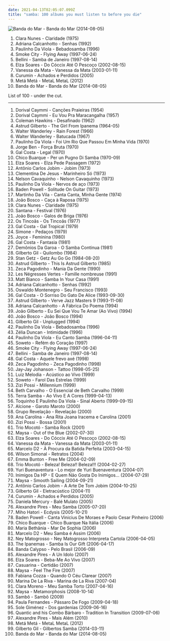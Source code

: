 ```yaml
---
date: 2021-04-13T02:05:07.099Z
title: "samba: 100 albums you must listen to before you die"
---
```

![Banda do Mar - Banda do Mar (2014-08-05)](http://coverartarchive.org/release/77fd947a-cbda-4d09-93b4-6753ab5e7a3c/8201873863-500.jpg "Banda do Mar - Banda do Mar (2014-08-05)")
<ol class="albums">
<li data-cover="http://coverartarchive.org/release/e8779f5c-5742-476f-9a58-5dc5131cbccc/2583942855-500.jpg" data-tags="brazilian, samba, brazilian popular music, umbanda" role="button">Clara Nunes - Claridade (1975)</li>
<li data-cover="https://img.discogs.com/LD1fqi2GP-k_SNRCkGWxNuawpqo=/fit-in/600x337/filters:strip_icc():format(jpeg):mode_rgb():quality(90)/discogs-images/R-9650757-1484222465-3586.jpeg.jpg" data-tags="mpb" role="button">Adriana Calcanhotto - Senhas (1992)</li>
<li data-cover="https://img.discogs.com/wLiy4OHVqDGsqIL78_QSw7MnjgU=/fit-in/600x603/filters:strip_icc():format(jpeg):mode_rgb():quality(90)/discogs-images/R-5791086-1402765122-3498.jpeg.jpg" data-tags="samba, bossa nova, mpb, paulinho da viola" role="button">Paulinho Da Viola - Bebadosamba (1996)</li>
<li data-cover="http://coverartarchive.org/release/a80dbd7d-3841-4d87-acda-58b53eb47028/5969394312-500.jpg" data-tags="chillout, trip-hop, downtempo" role="button">Smoke City - Flying Away (1997-06-24)</li>
<li data-cover="http://coverartarchive.org/release/85452345-be8d-42ec-8c03-931905b23f3f/28879063023-500.jpg" data-tags="dance, house, samba, samba de janeiro" role="button">Bellini - Samba de Janeiro (1997-08-14)</li>
<li data-cover="https://img.discogs.com/mPwV52jBa-nLyxeK_wYUsnE5K0M=/fit-in/600x643/filters:strip_icc():format(jpeg):mode_rgb():quality(90)/discogs-images/R-9990991-1490203504-6755.jpeg.jpg" data-tags="samba" role="button">Elza Soares - Do Cóccix Até O Pescoço (2002-08-15)</li>
<li data-cover="http://coverartarchive.org/release/283e6068-9e3d-4dd6-823b-5b481f437298/18305534650-500.jpg" data-tags="mpb, vanessa da mata" role="button">Vanessa da Mata - Vanessa da Mata (2003-01-11)</li>
<li data-cover="https://img.discogs.com/aeza0CMqIGI12AsLySp2zFGydk0=/fit-in/489x492/filters:strip_icc():format(jpeg):mode_rgb():quality(90)/discogs-images/R-15871568-1599330283-3671.png.jpg" data-tags="mpb, samba, current infatuations" role="button">Curumin - Achados e Perdidos (2005)</li>
<li data-cover="https://img.discogs.com/Gy-atUeIsN4DD9I7MzrClydFt5U=/fit-in/600x600/filters:strip_icc():format(jpeg):mode_rgb():quality(90)/discogs-images/R-6327852-1544194248-8523.jpeg.jpg" data-tags="metal, jazz, rock, alternative, experimental, samba, afro music" role="button">Metá Metá - MetaL MetaL (2012)</li>
<li data-cover="http://coverartarchive.org/release/77fd947a-cbda-4d09-93b4-6753ab5e7a3c/8201873863-500.jpg" data-tags="indie, folk, mallu magalhaes" role="button">Banda do Mar - Banda do Mar (2014-08-05)</li>
</ol>
List of 100 - under the cut.
<!-- more -->

_________________

<ol class="albums">
<li data-cover="http://coverartarchive.org/release/a3aeaf8b-5c0e-4099-a72f-c473b547c099/20422830881-500.jpg" data-tags="samba" role="button">
Dorival Caymmi - Canções Praieiras (1954)
</li>
<li data-cover="https://img.discogs.com/6RQCkWu0v2KBBhfl3A2IUSSg5hA=/fit-in/600x607/filters:strip_icc():format(jpeg):mode_rgb():quality(90)/discogs-images/R-8976369-1472600815-7738.jpeg.jpg" data-tags="samba" role="button">
Dorival Caymmi - Eu Vou Pra Maracangalha (1957)
</li>
<li data-cover="https://img.discogs.com/sLZRAN0Kc9F5yDtsVNS4FAMnip0=/fit-in/600x531/filters:strip_icc():format(jpeg):mode_rgb():quality(90)/discogs-images/R-10844072-1507644840-8301.jpeg.jpg" data-tags="jazz, bossa nova" role="button">
Coleman Hawkins - Desafinado (1962)
</li>
<li data-cover="https://img.discogs.com/G2RAj-0ZWpGUJWr2hxVFkB4yVy4=/fit-in/496x453/filters:strip_icc():format(jpeg):mode_rgb():quality(90)/discogs-images/R-5629891-1504081834-9793.png.jpg" data-tags="bossa nova" role="button">
Astrud Gilberto - The Girl From Ipanema (1964-05)
</li>
<li data-cover="http://coverartarchive.org/release/68e84ef5-dd48-4db0-8624-98f922a8808a/14739023370-500.jpg" data-tags="mpb" role="button">
Walter Wanderley - Rain Forest (1966)
</li>
<li data-cover="https://img.discogs.com/9xz4skAne3otQLHKcuYSUjZwRKY=/fit-in/600x605/filters:strip_icc():format(jpeg):mode_rgb():quality(90)/discogs-images/R-399219-1289664308.jpeg.jpg" data-tags="jazz, bossa nova, samba, batucada" role="button">
Walter Wanderley - Batucada (1967)
</li>
<li data-cover="http://coverartarchive.org/release/8faa087c-4d22-4e62-9c22-3235329c6b0d/4795334780-500.jpg" data-tags="samba" role="button">
Paulinho Da Viola - Foi Um Rio Que Passou Em Minha Vida (1970)
</li>
<li data-cover="http://coverartarchive.org/release/3898175a-8535-457b-835f-02c0fd804a24/5248274081-500.jpg" data-tags="samba soul" role="button">
Jorge Ben - Força Bruta (1970)
</li>
<li data-cover="https://img.discogs.com/ZM-3Z78Eyk0OEVmyY4wMInKDghA=/fit-in/302x299/filters:strip_icc():format(jpeg):mode_rgb():quality(90)/discogs-images/R-1254915-1340974587-7644.jpeg.jpg" data-tags="mpb" role="button">
Gal Costa - Legal (1970)
</li>
<li data-cover="https://img.discogs.com/tE9l313zGPYXRBmB_I-lqkKWnsc=/fit-in/600x600/filters:strip_icc():format(jpeg):mode_rgb():quality(90)/discogs-images/R-4761516-1374677926-9910.jpeg.jpg" data-tags="bossa nova, mpb, samba" role="button">
Chico Buarque - Per un Pugno Di Samba (1970-09)
</li>
<li data-cover="https://img.discogs.com/hdo3osQT52Qewrz55tbWRSyeBSI=/fit-in/600x600/filters:strip_icc():format(jpeg):mode_rgb():quality(90)/discogs-images/R-14502203-1575836746-4723.jpeg.jpg" data-tags="samba" role="button">
Elza Soares - Elza Pede Passagem (1972)
</li>
<li data-cover="http://coverartarchive.org/release/782348dd-576e-4545-a6f6-e28e8fd21f63/9650476208-500.jpg" data-tags="bossa nova, samba" role="button">
Antônio Carlos Jobim - Jobim (1973)
</li>
<li data-cover="https://img.discogs.com/UEtDd0r0uepzOYpgDR34Tkc_Y8w=/fit-in/400x397/filters:strip_icc():format(jpeg):mode_rgb():quality(90)/discogs-images/R-2856957-1304209728.jpeg.jpg" data-tags="samba" role="button">
Clementina De Jesus - Marinheiro Só (1973)
</li>
<li data-cover="https://img.discogs.com/32xVF2LKNCpPUE4LLl0MUrOXGPo=/fit-in/600x558/filters:strip_icc():format(jpeg):mode_rgb():quality(90)/discogs-images/R-3403284-1329046973.jpeg.jpg" data-tags="samba" role="button">
Nelson Cavaquinho - Nelson Cavaquinho (1973)
</li>
<li data-cover="http://coverartarchive.org/release/7346ef25-8ee4-4333-84af-0131e7d34066/5081151263-500.jpg" data-tags="samba" role="button">
Paulinho Da Viola - Nervos de aço (1973)
</li>
<li data-cover="https://via.placeholder.com/450" data-tags="bossa nova" role="button">
Baden Powell - Solitude On Guitar (1973)
</li>
<li data-cover="https://img.discogs.com/0jxSQLVp-SI19LW_yT4hxlsAJ7o=/fit-in/600x608/filters:strip_icc():format(jpeg):mode_rgb():quality(90)/discogs-images/R-3132579-1571858661-2899.jpeg.jpg" data-tags="samba" role="button">
Martinho Da Vila - Canta Canta, Minha Gente (1974)
</li>
<li data-cover="https://img.discogs.com/VMqDV-NJ3wPEcv80YEqynbEBhHM=/fit-in/600x532/filters:strip_icc():format(jpeg):mode_rgb():quality(90)/discogs-images/R-5064348-1426546703-2305.jpeg.jpg" data-tags="samba" role="button">
João Bosco - Caça à Raposa (1975)
</li>
<li data-cover="http://coverartarchive.org/release/e8779f5c-5742-476f-9a58-5dc5131cbccc/2583942855-500.jpg" data-tags="brazilian, samba, brazilian popular music, umbanda" role="button">
Clara Nunes - Claridade (1975)
</li>
<li data-cover="http://coverartarchive.org/release/6569d897-2fd3-3484-ac20-c42697723548/7547013965-500.jpg" data-tags="fusion, latin rock" role="button">
Santana - Festival (1976)
</li>
<li data-cover="https://img.discogs.com/mVAcbfcmX0NH5TkwMt0QrVJHaro=/fit-in/400x396/filters:strip_icc():format(jpeg):mode_rgb():quality(90)/discogs-images/R-1859731-1248359483.jpeg.jpg" data-tags="samba, mpb - 1970" role="button">
João Bosco - Galos de Briga (1976)
</li>
<li data-cover="http://coverartarchive.org/release/bae3cfd9-bb13-4772-92b1-c2305b8197ef/12365116588-500.jpg" data-tags="samba" role="button">
Os Tincoãs - Os Tincoãs (1977)
</li>
<li data-cover="http://coverartarchive.org/release/20caffc7-6330-412d-91bd-34940564d3e8/9985362852-500.jpg" data-tags="mpb, samba, frevo, robertinho de recife" role="button">
Gal Costa - Gal Tropical (1979)
</li>
<li data-cover="https://img.discogs.com/hBhD584yM7otdGYyEc6plCFfMU0=/fit-in/493x500/filters:strip_icc():format(jpeg):mode_rgb():quality(90)/discogs-images/R-7084079-1433336204-4385.jpeg.jpg" data-tags="mpb, samba, batucada, vocalistas femeninas, brasileirinhos, bom sambinha" role="button">
Simone - Pedaços (1979)
</li>
<li data-cover="http://coverartarchive.org/release/b9bad848-45cd-4d5c-bdc7-ab151d273398/4650846555-500.jpg" data-tags="bossa nova, samba, joyce" role="button">
Joyce - Feminina (1980)
</li>
<li data-cover="http://coverartarchive.org/release/ac51341b-79ca-4e3f-a184-a73655e3dc22/18741825148-500.jpg" data-tags="pop, mpb, samba, frevo" role="button">
Gal Costa - Fantasia (1981)
</li>
<li data-cover="http://coverartarchive.org/release/2bbf7919-a803-4062-9610-8daf1f34a36e/16086644146-500.jpg" data-tags="latin, samba, latinjazz, bom, gaucha, minhas musicas" role="button">
Demônios Da Garoa - O Samba Continua (1981)
</li>
<li data-cover="http://coverartarchive.org/release/3b01bf12-201b-45f8-9167-91344bd12b87/26771751187-500.jpg" data-tags="soundtrack, bossa nova, samba, trilha sonora, bresil, gil, vocalistas masculinos, brasileirinhos, bom sambinha, gilberto gil-quilombo" role="button">
Gilberto Gil - Quilombo (1984)
</li>
<li data-cover="https://img.discogs.com/e4uuSfiGy2FOSQ3M6R9ENApqNw4=/fit-in/600x591/filters:strip_icc():format(jpeg):mode_rgb():quality(90)/discogs-images/R-5911690-1454938317-9914.jpeg.jpg" data-tags="bossa nova" role="button">
Stan Getz - Getz Au Go Go (1984-08-20)
</li>
<li data-cover="http://coverartarchive.org/release/2d59d89a-3b90-471f-a85e-5ecbcaec4268/8293805928-500.jpg" data-tags="bossa nova, samba, astrud gilberto" role="button">
Astrud Gilberto - This Is Astrud Gilberto (1985)
</li>
<li data-cover="https://img.discogs.com/HUO1G6cNeEbYc3B1IORnO7JWwOc=/fit-in/400x400/filters:strip_icc():format(jpeg):mode_rgb():quality(90)/discogs-images/R-8285960-1458652353-8826.jpeg.jpg" data-tags="samba, batucada, brasileirinhos" role="button">
Zeca Pagodinho - Mania Da Gente (1990)
</li>
<li data-cover="http://coverartarchive.org/release/5a8cec87-abff-349e-9b0f-4219d05f41b0/3472086105-500.jpg" data-tags="french, latin" role="button">
Les Négresses Vertes - Famille nombreuse (1991)
</li>
<li data-cover="http://coverartarchive.org/release/86ade3e6-db47-4582-8fa1-dc3a31700796/6294259339-500.jpg" data-tags="jazz, british, latin, 90s, samba, sophisti-pop" role="button">
Matt Bianco - Samba In Your Casa (1991)
</li>
<li data-cover="https://img.discogs.com/LD1fqi2GP-k_SNRCkGWxNuawpqo=/fit-in/600x337/filters:strip_icc():format(jpeg):mode_rgb():quality(90)/discogs-images/R-9650757-1484222465-3586.jpeg.jpg" data-tags="mpb" role="button">
Adriana Calcanhotto - Senhas (1992)
</li>
<li data-cover="http://coverartarchive.org/release/eac78ab9-9fce-4831-aa1e-bbe42b6bc088/4821394224-500.jpg" data-tags="guitar, brazilian, samba, live, chico buarque" role="button">
Oswaldo Montenegro - Seu Francisco (1993)
</li>
<li data-cover="https://img.discogs.com/OumArGzOLEYSoKY3LP4Zaf6FDVA=/fit-in/600x600/filters:strip_icc():format(jpeg):mode_rgb():quality(90)/discogs-images/R-3604244-1337035245-8710.jpeg.jpg" data-tags="experimental, mpb, samba, arto lindsay" role="button">
Gal Costa - O Sorriso Do Gato De Alice (1993-09-30)
</li>
<li data-cover="http://coverartarchive.org/release/7414576e-52f5-4d38-992e-44f117c7241b/9518009778-500.jpg" data-tags="bossa nova, jazz" role="button">
Astrud Gilberto - Verve Jazz Masters 9 (1993-11-08)
</li>
<li data-cover="http://coverartarchive.org/release/e1565955-0379-4500-a8b1-b66f14989516/6270023704-500.jpg" data-tags="mpb" role="button">
Adriana Calcanhotto - A Fábrica Do Poema (1994)
</li>
<li data-cover="https://img.discogs.com/YV_R7WpitKMElay0Enxr5_PgyOI=/fit-in/600x558/filters:strip_icc():format(jpeg):mode_rgb():quality(90)/discogs-images/R-15713237-1596422276-2116.jpeg.jpg" data-tags="bossa nova" role="button">
João Gilberto - Eu Sei Que Vou Te Amar (Ao Vivo) (1994)
</li>
<li data-cover="https://img.discogs.com/Zj0NFkPDxllmtNfGJQ7Ac4GfxQk=/fit-in/596x600/filters:strip_icc():format(jpeg):mode_rgb():quality(90)/discogs-images/R-2110221-1386178735-2400.jpeg.jpg" data-tags="samba" role="button">
João Bosco - João Bosco (1994)
</li>
<li data-cover="http://coverartarchive.org/release/0ae7eb40-7dad-4969-abb5-b188c740fff3/4215015406-500.jpg" data-tags="90s, poetry, oldies, mpb, brazilian, samba, live, brasileirinhos, g gil" role="button">
Gilberto Gil - Unplugged (1994)
</li>
<li data-cover="https://img.discogs.com/wLiy4OHVqDGsqIL78_QSw7MnjgU=/fit-in/600x603/filters:strip_icc():format(jpeg):mode_rgb():quality(90)/discogs-images/R-5791086-1402765122-3498.jpeg.jpg" data-tags="samba, bossa nova, mpb, paulinho da viola" role="button">
Paulinho Da Viola - Bebadosamba (1996)
</li>
<li data-cover="https://img.discogs.com/3k1OkkZV_0tP8W7H3J_b7L6muUY=/fit-in/600x582/filters:strip_icc():format(jpeg):mode_rgb():quality(90)/discogs-images/R-11633606-1519759662-8583.jpeg.jpg" data-tags="zelia duncan" role="button">
Zélia Duncan - Intimidade (1996)
</li>
<li data-cover="http://coverartarchive.org/release/8b3f3e97-8cb6-48bc-b733-f9f2fe52a6d6/16207361781-500.jpg" data-tags="samba" role="button">
Paulinho Da Viola - Eu Canto Samba (1996-04-11)
</li>
<li data-cover="https://img.discogs.com/vKZllotzSWQxAE4HP3f67QbcURo=/fit-in/600x594/filters:strip_icc():format(jpeg):mode_rgb():quality(90)/discogs-images/R-9057548-1474030505-7585.jpeg.jpg" data-tags="brazilian, samba, romance, brazilian music, pagode, belo" role="button">
Soweto - Refém do Coração (1997)
</li>
<li data-cover="http://coverartarchive.org/release/a80dbd7d-3841-4d87-acda-58b53eb47028/5969394312-500.jpg" data-tags="chillout, trip-hop, downtempo" role="button">
Smoke City - Flying Away (1997-06-24)
</li>
<li data-cover="http://coverartarchive.org/release/85452345-be8d-42ec-8c03-931905b23f3f/28879063023-500.jpg" data-tags="dance, house, samba, samba de janeiro" role="button">
Bellini - Samba de Janeiro (1997-08-14)
</li>
<li data-cover="http://coverartarchive.org/release/534e1d8e-0241-477b-a17d-8307b97a0104/11872288766-500.jpg" data-tags="mpb" role="button">
Gal Costa - Aquele frevo axé (1998)
</li>
<li data-cover="https://img.discogs.com/kMjrDXoEoT_ib20HlhN2CgxEdE0=/fit-in/600x584/filters:strip_icc():format(jpeg):mode_rgb():quality(90)/discogs-images/R-9007997-1473175351-3101.jpeg.jpg" data-tags="samba" role="button">
Zeca Pagodinho - Zeca Pagodinho (1998)
</li>
<li data-cover="https://img.discogs.com/RWUcHMnJekIIAcWp_EaEkORx-6o=/fit-in/600x606/filters:strip_icc():format(jpeg):mode_rgb():quality(90)/discogs-images/R-2688286-1296609849.jpeg.jpg" data-tags="electronic, trip-hop" role="button">
Jay-Jay Johanson - Tattoo (1998-05-25)
</li>
<li data-cover="http://coverartarchive.org/release/08e07e33-92e6-44df-a73e-4a19d8e72b54/12854475968-500.jpg" data-tags="acustico" role="button">
Luiz Melodia - Acústico ao Vivo (1999)
</li>
<li data-cover="https://img.discogs.com/hGKGYeqE2TlR5bLa4vlRD-fa6QM=/fit-in/600x602/filters:strip_icc():format(jpeg):mode_rgb():quality(90)/discogs-images/R-7359584-1474029942-6333.jpeg.jpg" data-tags="brazilian, samba, romance, brazilian music, pagode, belo" role="button">
Soweto - Farol Das Estrelas (1999)
</li>
<li data-cover="https://img.discogs.com/0F5G_w6ytt0jjJiRCXWx_4yBoOg=/fit-in/600x599/filters:strip_icc():format(jpeg):mode_rgb():quality(90)/discogs-images/R-4308973-1509891579-1360.jpeg.jpg" data-tags="bossa nova, mpb, brazilian, samba, vocalistas femeninas, brasileirinhos, zizi possi, bom sambinha, z possi" role="button">
Zizi Possi - Millennium (1999)
</li>
<li data-cover="https://img.discogs.com/mk8kOvES3drxChs9t1jVRf9zuGs=/fit-in/594x593/filters:strip_icc():format(jpeg):mode_rgb():quality(90)/discogs-images/R-11060220-1509114839-3146.jpeg.jpg" data-tags="brasileirinhos" role="button">
Beth Carvalho - O Essencial de Beth Carvalho (1999)
</li>
<li data-cover="https://img.discogs.com/uJPLrzoMK5JXPiC3G87Di_eZbvs=/fit-in/600x595/filters:strip_icc():format(jpeg):mode_rgb():quality(90)/discogs-images/R-4449388-1532794551-5958.jpeg.jpg" data-tags="brazilian, samba, recuerdos, pagode" role="button">
Terra Samba - Ao Vivo E A Cores (1999-04-13)
</li>
<li data-cover="http://coverartarchive.org/release/879ba693-7115-4a34-af70-9dbd5748899a/14537919303-500.jpg" data-tags="mpb, samba" role="button">
Toquinho E Paulinho Da Viola - Sinal Aberto (1999-09-15)
</li>
<li data-cover="https://img.discogs.com/FpX35we9FrCYJK9mR2LeyFpHlQc=/fit-in/600x583/filters:strip_icc():format(jpeg):mode_rgb():quality(90)/discogs-images/R-6713793-1540115821-4272.jpeg.jpg" data-tags="bossa nova, samba" role="button">
Alcione - Garoto Maroto (2000)
</li>
<li data-cover="http://coverartarchive.org/release/0443d079-4b0f-4ad9-8f46-9fe15cddef5f/20348042474-500.jpg" data-tags="samba" role="button">
Grupo Revelação - Revelação (2000)
</li>
<li data-cover="https://img.discogs.com/aWwkOGgqLiprrpKePRv_gZbdkE8=/fit-in/600x600/filters:strip_icc():format(jpeg):mode_rgb():quality(90)/discogs-images/R-2073494-1478103358-6750.jpeg.jpg" data-tags="mpb" role="button">
Ana Carolina - Ana Rita Joana Iracema e Carolina (2001)
</li>
<li data-cover="https://img.discogs.com/QogEqz9bVEKfP_9J4_RUjlpklCM=/fit-in/485x473/filters:strip_icc():format(jpeg):mode_rgb():quality(90)/discogs-images/R-4058189-1353845449-4377.jpeg.jpg" data-tags="bossa nova, mpb, samba, melodico, vocalistas femeninas, zizi, brasileirinhos, zizi possi, bom sambinha, z possi" role="button">
Zizi Possi - Bossa (2001)
</li>
<li data-cover="https://img.discogs.com/mD6ZJc7UuBBvVMzl2VPvVrCEaEQ=/fit-in/395x350/filters:strip_icc():format(jpeg):mode_rgb():quality(90)/discogs-images/R-70812-1343243207-2823.jpeg.jpg" data-tags="samba" role="button">
Trio Mocotó - Samba Rock (2001)
</li>
<li data-cover="http://coverartarchive.org/release/579c5a1d-88ca-48a2-8746-a896df4f19b0/6734319296-500.jpg" data-tags="bossa nova, samba, mlx, vocalistas femeninas, brasileirinhos, bom sambinha, megabuy 30-10-17" role="button">
Maysa - Out of the Blue (2002-07-30)
</li>
<li data-cover="https://img.discogs.com/mPwV52jBa-nLyxeK_wYUsnE5K0M=/fit-in/600x643/filters:strip_icc():format(jpeg):mode_rgb():quality(90)/discogs-images/R-9990991-1490203504-6755.jpeg.jpg" data-tags="samba" role="button">
Elza Soares - Do Cóccix Até O Pescoço (2002-08-15)
</li>
<li data-cover="http://coverartarchive.org/release/283e6068-9e3d-4dd6-823b-5b481f437298/18305534650-500.jpg" data-tags="mpb, vanessa da mata" role="button">
Vanessa da Mata - Vanessa da Mata (2003-01-11)
</li>
<li data-cover="http://coverartarchive.org/release/26b1fd09-d548-446f-a4ff-5e3611e7fb90/1436809187-500.jpg" data-tags="brazilian" role="button">
Marcelo D2 - À Procura da Batida Perfeita (2003-04-15)
</li>
<li data-cover="https://img.discogs.com/SAQxvYiGW6aepKfs5Em00uYyDE0=/fit-in/600x595/filters:strip_icc():format(jpeg):mode_rgb():quality(90)/discogs-images/R-10306175-1495028954-1717.jpeg.jpg" data-tags="bossa nova, samba, vocalistas masculinos, brasileirinhos, bom sambinha" role="button">
Wilson Simonal - Retratos (2004)
</li>
<li data-cover="https://img.discogs.com/g3bJ7oDTSZGYQnZLRLvW_MeSJE8=/fit-in/600x911/filters:strip_icc():format(jpeg):mode_rgb():quality(90)/discogs-images/R-11495616-1582498420-4336.jpeg.jpg" data-tags="pop" role="button">
Emma Bunton - Free Me (2004-02-09)
</li>
<li data-cover="https://img.discogs.com/NeY9UO2g4lhaDZ3CzhbsOIiweYA=/fit-in/600x535/filters:strip_icc():format(jpeg):mode_rgb():quality(90)/discogs-images/R-1504837-1224675323.jpeg.jpg" data-tags="samba, sambalanco" role="button">
Trio Mocotó - Beleza! Beleza!! Beleza!!! (2004-02-27)
</li>
<li data-cover="https://img.discogs.com/w6y1FlDaZnOaSzxvFZoLXoKpOoY=/fit-in/600x593/filters:strip_icc():format(jpeg):mode_rgb():quality(90)/discogs-images/R-7782361-1448753845-4669.jpeg.jpg" data-tags="samba, salsa" role="button">
Yuri Buenaventura - Lo mejor de Yuri Buenaventura (2004-07)
</li>
<li data-cover="http://coverartarchive.org/release/e3ad0355-fbe8-48d5-b770-a66c1775bef8/6617387318-500.jpg" data-tags="pagode" role="button">
Inimigos Da HP - E Quem Não Gosta Do Inimigos... (2004-07-29)
</li>
<li data-cover="https://img.discogs.com/XNZKET8PTzSTulyASQ_HhtC9f6c=/fit-in/600x588/filters:strip_icc():format(jpeg):mode_rgb():quality(90)/discogs-images/R-12571046-1537820471-2120.jpeg.jpg" data-tags="smooth jazz" role="button">
Maysa - Smooth Sailing (2004-09-21)
</li>
<li data-cover="https://img.discogs.com/cIurKmv0QBc1_nAAM0ZZbN-0x94=/fit-in/600x603/filters:strip_icc():format(jpeg):mode_rgb():quality(90)/discogs-images/R-9431602-1480458974-3595.jpeg.jpg" data-tags="bossa nova, samba, antonio carlos jobim, vocalistas masculinos, brasileirinhos, bom sambinha, l3a1e5da4n15l1" role="button">
Antônio Carlos Jobim - A Arte De Tom Jobim (2004-10-25)
</li>
<li data-cover="https://img.discogs.com/br4GTFo8TCPx8_z1kC9WfWMIKBQ=/fit-in/500x495/filters:strip_icc():format(jpeg):mode_rgb():quality(90)/discogs-images/R-5543056-1396097106-4494.jpeg.jpg" data-tags="bossa nova, samba, bob marley, saudade, bresil, vocalistas masculinos, brasileirinhos, vbrazil, canyeriu, bom sambinha" role="button">
Gilberto Gil - Eletracústico (2004-11)
</li>
<li data-cover="https://img.discogs.com/aeza0CMqIGI12AsLySp2zFGydk0=/fit-in/489x492/filters:strip_icc():format(jpeg):mode_rgb():quality(90)/discogs-images/R-15871568-1599330283-3671.png.jpg" data-tags="mpb, samba, current infatuations" role="button">
Curumin - Achados e Perdidos (2005)
</li>
<li data-cover="http://coverartarchive.org/release/d6ac4465-894d-42e3-b076-35ad24aa17ad/16069267749-500.jpg" data-tags="pop, samba, axe" role="button">
Daniela Mercury - Balé Mulato (2005)
</li>
<li data-cover="https://img.discogs.com/pWu73GW15rF5JZO_O5pfkQJsYe0=/fit-in/600x604/filters:strip_icc():format(jpeg):mode_rgb():quality(90)/discogs-images/R-8779132-1468596555-9559.jpeg.jpg" data-tags="samba, pagode, pagode romantico" role="button">
Alexandre Pires - Meu Samba (2005-07-20)
</li>
<li data-cover="https://img.discogs.com/VlUgXgilMCERBkCSnclcJweI1_8=/fit-in/320x317/filters:strip_icc():format(jpeg):mode_rgb():quality(90)/discogs-images/R-740419-1153923451.jpeg.jpg" data-tags="alternative, japanese, samba" role="button">
Miho Hatori - Ecdysis (2005-10-21)
</li>
<li data-cover="http://coverartarchive.org/release/34110f36-380f-4976-b5a6-ac7cb2c74ead/5120898390-500.jpg" data-tags="jazz, bossa nova, mpb, samba, baden powell, brasileirinhos, bom sambinha, b powell" role="button">
Baden Powell - Canta Vinicius De Moraes e Paolo Cesar Pinheiro (2006)
</li>
<li data-cover="https://img.discogs.com/V_pCiTlNbS2E-8nhbUxn7P9eA98=/fit-in/597x600/filters:strip_icc():format(jpeg):mode_rgb():quality(90)/discogs-images/R-894540-1377984817-4955.jpeg.jpg" data-tags="bossa nova, mpb, samba" role="button">
Chico Buarque - Chico Buarque Na Itália (2006)
</li>
<li data-cover="https://img.discogs.com/JAQK1ZOQh9hVjEh-Ei5erFmZoNM=/fit-in/600x595/filters:strip_icc():format(jpeg):mode_rgb():quality(90)/discogs-images/R-3635360-1521784378-3749.jpeg.jpg" data-tags="mpb, maria bethania" role="button">
Maria Bethânia - Mar De Sophia (2006)
</li>
<li data-cover="http://coverartarchive.org/release/c31fd95c-98b2-35df-83ba-c6fb360f7476/27247252498-500.jpg" data-tags="hip hop, rap, samba" role="button">
Marcelo D2 - Meu Samba é Assim (2006)
</li>
<li data-cover="https://img.discogs.com/bEF10aksLc7TpjHqL-wgXig96Lk=/fit-in/600x596/filters:strip_icc():format(jpeg):mode_rgb():quality(90)/discogs-images/R-9559523-1482763955-6754.jpeg.jpg" data-tags="cartola, mpb, ney matogrosso" role="button">
Ney Matogrosso - Ney Matogrosso Interpreta Cartola (2006-04-05)
</li>
<li data-cover="https://via.placeholder.com/450" data-tags="jazz" role="button">
The Ipanemas - Samba Is Our Gift (2006-04-17)
</li>
<li data-cover="http://coverartarchive.org/release/e9da36c8-3d17-45ff-9e7c-ff700a4117fc/9581602505-500.jpg" data-tags="samba, merengue, frevo, carimbo" role="button">
Banda Calypso - Pelo Brasil (2006-09)
</li>
<li data-cover="https://img.discogs.com/PQst7haSKGNu2FxNchMQk7GyrXs=/fit-in/483x469/filters:strip_icc():format(jpeg):mode_rgb():quality(90)/discogs-images/R-8789176-1468792636-5662.jpeg.jpg" data-tags="samba, pagode, trilha, pagode romantico" role="button">
Alexandre Pires - A Un Idolo (2007)
</li>
<li data-cover="https://img.discogs.com/-4XTqnyy_-6TiLkZvhZadzizwbY=/fit-in/600x596/filters:strip_icc():format(jpeg):mode_rgb():quality(90)/discogs-images/R-14026408-1566907662-1741.jpeg.jpg" data-tags="soul, bossa nova, female vocalists, mpb, samba, vocalistas femeninas, brasileirinhos, elza, bom sambinha, elza soarez, e soares" role="button">
Elza Soares - Beba-Me Ao Vivo (2007)
</li>
<li data-cover="https://img.discogs.com/YKtZJ_ZQIi9leWdEL3-3oILQoqk=/fit-in/600x450/filters:strip_icc():format(jpeg):mode_rgb():quality(90)/discogs-images/R-15762325-1597326405-6914.jpeg.jpg" data-tags="samba, melhores, pandeiro, casuarina, mpb - 2000, mtv apresenta, samba do brasil" role="button">
Casuarina - Certidão (2007)
</li>
<li data-cover="https://img.discogs.com/XNZKET8PTzSTulyASQ_HhtC9f6c=/fit-in/600x588/filters:strip_icc():format(jpeg):mode_rgb():quality(90)/discogs-images/R-12571046-1537820471-2120.jpeg.jpg" data-tags="smooth jazz" role="button">
Maysa - Feel The Fire (2007)
</li>
<li data-cover="https://img.discogs.com/9EHByXhzEYsoESiP4of5y5vrj_Q=/fit-in/600x600/filters:strip_icc():format(jpeg):mode_rgb():quality(90)/discogs-images/R-15215883-1588231622-3769.jpeg.jpg" data-tags="samba" role="button">
Fabiana Cozza - Quando O Céu Clarear (2007)
</li>
<li data-cover="http://coverartarchive.org/release/3abad84e-b963-47bb-93b1-2f8e1f546cf9/2894802106-500.jpg" data-tags="bossa nova, mpb, cuban, brazilian, samba, female singer, a decouvrir, arbeitsmusik, mpb - 2000, mpb classica, discos 2009" role="button">
Marina De La Riva - Marina de La Riva (2007-04)
</li>
<li data-cover="http://coverartarchive.org/release/3f845485-06f0-432c-ae86-12c18e29a44b/1261919987-500.jpg" data-tags="samba" role="button">
Clara Moreno - Meu Samba Torto (2007-04-16)
</li>
<li data-cover="https://via.placeholder.com/450" data-tags="bossa nova" role="button">
Maysa - Metamorphosis (2008-10-14)
</li>
<li data-cover="http://coverartarchive.org/release/fb4ec594-3b83-4e40-bda3-c08f2399dfbc/3084499275-500.jpg" data-tags="samba" role="button">
Sambô - Sambô (2009)
</li>
<li data-cover="http://coverartarchive.org/release/67c33e0f-e878-4c35-8ce2-f5c9248545ee/6435767660-500.jpg" data-tags="sertanejo romantico" role="button">
Paula Fernandes - Pássaro De Fogo (2009-04-18)
</li>
<li data-cover="http://coverartarchive.org/release/1719476c-b5ca-4de2-b704-bc1e6010a72e/15906021775-500.jpg" data-tags="jazz, pop, bossa nova, vocal jazz, samba, latin jazz" role="button">
Sole Giménez - Dos gardenias (2009-06-16)
</li>
<li data-cover="https://via.placeholder.com/450" data-tags="soul, funk, cumbia, samba, mambo, tru thoughts, boogaloo, batucada, descarga" role="button">
Quantic and his Combo Bárbaro - Tradition In Transition (2009-07-06)
</li>
<li data-cover="https://img.discogs.com/l6YtIhmOt75bU6ODTDjag8OisOA=/fit-in/600x591/filters:strip_icc():format(jpeg):mode_rgb():quality(90)/discogs-images/R-11523037-1517843254-2509.jpeg.jpg" data-tags="samba, pagode, pagode romantico, custe o que custar, erro meu, quem e vc, sem pensar" role="button">
Alexandre Pires - Mais Além (2010)
</li>
<li data-cover="https://img.discogs.com/Gy-atUeIsN4DD9I7MzrClydFt5U=/fit-in/600x600/filters:strip_icc():format(jpeg):mode_rgb():quality(90)/discogs-images/R-6327852-1544194248-8523.jpeg.jpg" data-tags="metal, jazz, rock, alternative, experimental, samba, afro music" role="button">
Metá Metá - MetaL MetaL (2012)
</li>
<li data-cover="https://img.discogs.com/PTdClJH13tztM0R7R_b31OWUzoE=/fit-in/600x543/filters:strip_icc():format(jpeg):mode_rgb():quality(90)/discogs-images/R-6069126-1410262661-7364.jpeg.jpg" data-tags="bossa nova, mpb" role="button">
Gilberto Gil - Gilbertos Samba (2014-03-11)
</li>
<li data-cover="http://coverartarchive.org/release/77fd947a-cbda-4d09-93b4-6753ab5e7a3c/8201873863-500.jpg" data-tags="indie, folk, mallu magalhaes" role="button">
Banda do Mar - Banda do Mar (2014-08-05)
</li>
</ol>